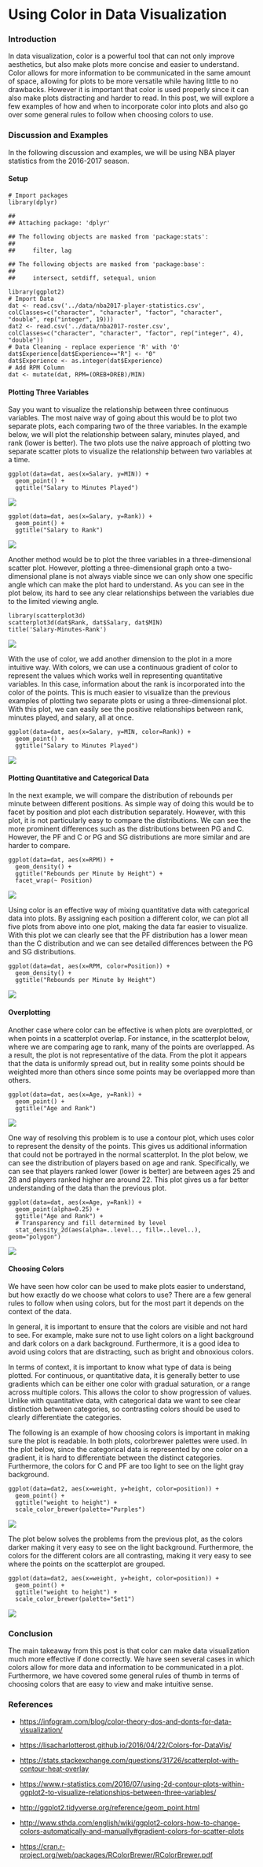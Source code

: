Using Color in Data Visualization
=================================

### Introduction

In data visualization, color is a powerful tool that can not only
improve aesthetics, but also make plots more concise and easier to
understand. Color allows for more information to be communicated in the
same amount of space, allowing for plots to be more versatile while
having little to no drawbacks. However it is important that color is
used properly since it can also make plots distracting and harder to
read. In this post, we will explore a few examples of how and when to
incorporate color into plots and also go over some general rules to
follow when choosing colors to use.

### Discussion and Examples

In the following discussion and examples, we will be using NBA player
statistics from the 2016-2017 season.

#### Setup

    # Import packages
    library(dplyr)

    ## 
    ## Attaching package: 'dplyr'

    ## The following objects are masked from 'package:stats':
    ## 
    ##     filter, lag

    ## The following objects are masked from 'package:base':
    ## 
    ##     intersect, setdiff, setequal, union

    library(ggplot2)
    # Import Data
    dat <- read.csv('../data/nba2017-player-statistics.csv', colClasses=c("character", "character", "factor", "character", "double", rep("integer", 19)))
    dat2 <- read.csv('../data/nba2017-roster.csv', colClasses=c("character", "character", "factor", rep("integer", 4), "double"))
    # Data Cleaning - replace experience 'R' with '0'
    dat$Experience[dat$Experience=="R"] <- "0"
    dat$Experience <- as.integer(dat$Experience)
    # Add RPM Column
    dat <- mutate(dat, RPM=(OREB+DREB)/MIN)

#### Plotting Three Variables

Say you want to visualize the relationship between three continuous
variables. The most naive way of going about this would be to plot two
separate plots, each comparing two of the three variables. In the
example below, we will plot the relationship between salary, minutes
played, and rank (lower is better). The two plots use the naive approach
of plotting two separate scatter plots to visualize the relationship
between two variables at a time.

    ggplot(data=dat, aes(x=Salary, y=MIN)) +
      geom_point() +
      ggtitle("Salary to Minutes Played")

![](post01-yowsean-li_files/figure-markdown_strict/unnamed-chunk-2-1.png)

    ggplot(data=dat, aes(x=Salary, y=Rank)) +
      geom_point() +
      ggtitle("Salary to Rank")

![](post01-yowsean-li_files/figure-markdown_strict/unnamed-chunk-3-1.png)

Another method would be to plot the three variables in a
three-dimensional scatter plot. However, plotting a three-dimensional
graph onto a two-dimensional plane is not always viable since we can
only show one specific angle which can make the plot hard to understand.
As you can see in the plot below, its hard to see any clear
relationships between the variables due to the limited viewing angle.

    library(scatterplot3d)
    scatterplot3d(dat$Rank, dat$Salary, dat$MIN)
    title('Salary-Minutes-Rank')

![](post01-yowsean-li_files/figure-markdown_strict/unnamed-chunk-4-1.png)

With the use of color, we add another dimension to the plot in a more
intuitive way. With colors, we can use a continuous gradient of color to
represent the values which works well in representing quantitative
variables. In this case, information about the rank is incorporated into
the color of the points. This is much easier to visualize than the
previous examples of plotting two separate plots or using a
three-dimensional plot. With this plot, we can easily see the positive
relationships between rank, minutes played, and salary, all at once.

    ggplot(data=dat, aes(x=Salary, y=MIN, color=Rank)) +
      geom_point() +
      ggtitle("Salary to Minutes Played")

![](post01-yowsean-li_files/figure-markdown_strict/unnamed-chunk-5-1.png)

#### Plotting Quantitative and Categorical Data

In the next example, we will compare the distribution of rebounds per
minute between different positions. As simple way of doing this would be
to facet by position and plot each distribution separately. However,
with this plot, it is not particularly easy to compare the
distributions. We can see the more prominent differences such as the
distributions between PG and C. However, the PF and C or PG and SG
distributions are more similar and are harder to compare.

    ggplot(data=dat, aes(x=RPM)) +
      geom_density() +
      ggtitle("Rebounds per Minute by Height") +
      facet_wrap(~ Position)

![](post01-yowsean-li_files/figure-markdown_strict/unnamed-chunk-6-1.png)

Using color is an effective way of mixing quantitative data with
categorical data into plots. By assigning each position a different
color, we can plot all five plots from above into one plot, making the
data far easier to visualize. With this plot we can clearly see that the
PF distribution has a lower mean than the C distribution and we can see
detailed differences between the PG and SG distributions.

    ggplot(data=dat, aes(x=RPM, color=Position)) +
      geom_density() + 
      ggtitle("Rebounds per Minute by Height")

![](post01-yowsean-li_files/figure-markdown_strict/unnamed-chunk-7-1.png)

#### Overplotting

Another case where color can be effective is when plots are overplotted,
or when points in a scatterplot overlap. For instance, in the
scatterplot below, where we are comparing age to rank, many of the
points are overlapped. As a result, the plot is not representative of
the data. From the plot it appears that the data is uniformly spread
out, but in reality some points should be weighted more than others
since some points may be overlapped more than others.

    ggplot(data=dat, aes(x=Age, y=Rank)) +
      geom_point() +
      ggtitle("Age and Rank")

![](post01-yowsean-li_files/figure-markdown_strict/unnamed-chunk-8-1.png)

One way of resolving this problem is to use a contour plot, which uses
color to represent the density of the points. This gives us additional
information that could not be portrayed in the normal scatterplot. In
the plot below, we can see the distribution of players based on age and
rank. Specifically, we can see that players ranked lower (lower is
better) are between ages 25 and 28 and players ranked higher are around
22. This plot gives us a far better understanding of the data than the
previous plot.

    ggplot(data=dat, aes(x=Age, y=Rank)) +
      geom_point(alpha=0.25) + 
      ggtitle("Age and Rank") +
      # Transparency and fill determined by level
      stat_density_2d(aes(alpha=..level.., fill=..level..), geom="polygon")

![](post01-yowsean-li_files/figure-markdown_strict/unnamed-chunk-9-1.png)

#### Choosing Colors

We have seen how color can be used to make plots easier to understand,
but how exactly do we choose what colors to use? There are a few general
rules to follow when using colors, but for the most part it depends on
the context of the data.

In general, it is important to ensure that the colors are visible and
not hard to see. For example, make sure not to use light colors on a
light background and dark colors on a dark background. Furthermore, it
is a good idea to avoid using colors that are distracting, such as
bright and obnoxious colors.

In terms of context, it is important to know what type of data is being
plotted. For continuous, or quantitative data, it is generally better to
use gradients which can be either one color with gradual saturation, or
a range across multiple colors. This allows the color to show
progression of values. Unlike with quantitative data, with categorical
data we want to see clear distinction between categories, so contrasting
colors should be used to clearly differentiate the categories.

The following is an example of how choosing colors is important in
making sure the plot is readable. In both plots, colorbrewer palettes
were used. In the plot below, since the categorical data is represented
by one color on a gradient, it is hard to differentiate between the
distinct categories. Furthermore, the colors for C and PF are too light
to see on the light gray background.

    ggplot(data=dat2, aes(x=weight, y=height, color=position)) +
      geom_point() +
      ggtitle("weight to height") +
      scale_color_brewer(palette="Purples")

![](post01-yowsean-li_files/figure-markdown_strict/unnamed-chunk-10-1.png)

The plot below solves the problems from the previous plot, as the colors
darker making it very easy to see on the light background. Furthermore,
the colors for the different colors are all contrasting, making it very
easy to see where the points on the scatterplot are grouped.

    ggplot(data=dat2, aes(x=weight, y=height, color=position)) +
      geom_point() +
      ggtitle("weight to height") +
      scale_color_brewer(palette="Set1")

![](post01-yowsean-li_files/figure-markdown_strict/unnamed-chunk-11-1.png)

### Conclusion

The main takeaway from this post is that color can make data
visualization much more effective if done correctly. We have seen
several cases in which colors allow for more data and information to be
communicated in a plot. Furthermore, we have covered some general rules
of thumb in terms of choosing colors that are easy to view and make
intuitive sense.

### References

-   <https://infogram.com/blog/color-theory-dos-and-donts-for-data-visualization/>

-   <https://lisacharlotterost.github.io/2016/04/22/Colors-for-DataVis/>

-   <https://stats.stackexchange.com/questions/31726/scatterplot-with-contour-heat-overlay>

-   <https://www.r-statistics.com/2016/07/using-2d-contour-plots-within-ggplot2-to-visualize-relationships-between-three-variables/>

-   <http://ggplot2.tidyverse.org/reference/geom_point.html>

-   <http://www.sthda.com/english/wiki/ggplot2-colors-how-to-change-colors-automatically-and-manually#gradient-colors-for-scatter-plots>

-   <https://cran.r-project.org/web/packages/RColorBrewer/RColorBrewer.pdf>
